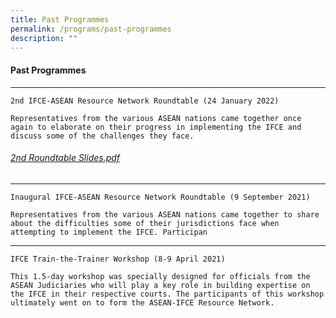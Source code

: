 ```yaml
---
title: Past Programmes
permalink: /programs/past-programmes
description: ""
---
```

#### **Past Programmes**
---

```
2nd IFCE-ASEAN Resource Network Roundtable (24 January 2022)

Representatives from the various ASEAN nations came together once again to elaborate on their progress in implementing the IFCE and discuss some of the challenges they face.
```

###### [2nd Roundtable Slides.pdf](/files/Programmes/2nd%20Roundtable%20Slides.pdf)

---
```
Inaugural IFCE-ASEAN Resource Network Roundtable (9 September 2021)

Representatives from the various ASEAN nations came together to share about the difficulties some of their jurisdictions face when attempting to implement the IFCE. Participan
```
---
```
IFCE Train-the-Trainer Workshop (8-9 April 2021)

This 1.5-day workshop was specially designed for officials from the ASEAN Judiciaries who will play a key role in building expertise on the IFCE in their respective courts. The participants of this workshop ultimately went on to form the ASEAN-IFCE Resource Network.
```